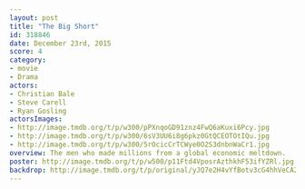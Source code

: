 ```yaml
---
layout: post
title: "The Big Short"
id: 318846
date: December 23rd, 2015
score: 4
category:
- movie
- Drama
actors:
- Christian Bale
- Steve Carell
- Ryan Gosling
actorsImages:
- http://image.tmdb.org/t/p/w300/pPXnqoGD91znz4FwQ6aKuxi6Pcy.jpg
- http://image.tmdb.org/t/p/w300/6sV3UU6i8g6pkz0GtQCEOTOtIQu.jpg
- http://image.tmdb.org/t/p/w300/5rOcicCrTCWye0O2S3dnbnWaCr1.jpg
overview: The men who made millions from a global economic meltdown.
poster: http://image.tmdb.org/t/p/w500/p11Ftd4VposrAzthkhF53ifYZRl.jpg
backdrop: http://image.tmdb.org/t/p/original/yJQ7e2H4vYfBotv3cG4hhVeCA2M.jpg
---
```

